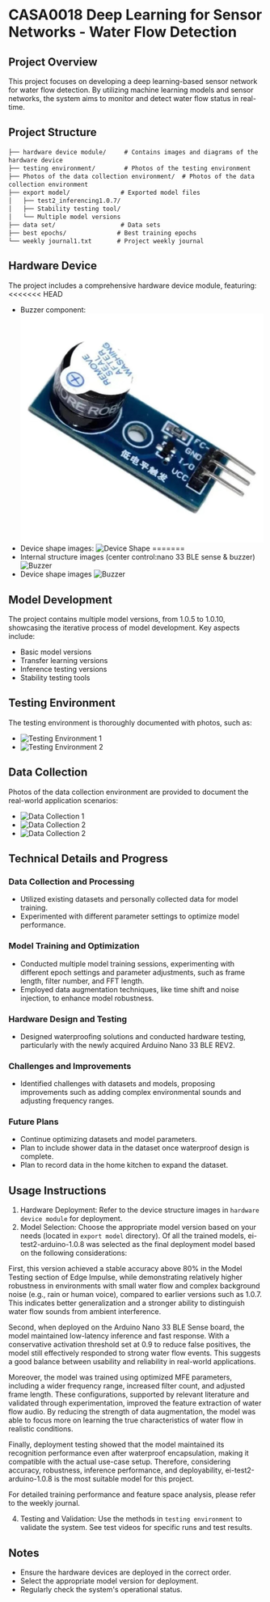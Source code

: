 # CASA0018 Deep Learning for Sensor Networks - Water Flow Detection

## Project Overview
This project focuses on developing a deep learning-based sensor network for water flow detection. By utilizing machine learning models and sensor networks, the system aims to monitor and detect water flow status in real-time.

## Project Structure
```
├── hardware device module/     # Contains images and diagrams of the hardware device
├── testing environment/        # Photos of the testing environment
├── Photos of the data collection environment/  # Photos of the data collection environment
├── export model/              # Exported model files
│   ├── test2_inferencing1.0.7/
│   ├── Stability testing tool/
│   └── Multiple model versions
├── data set/                  # Data sets
├── best epochs/              # Best training epochs
└── weekly journal1.txt       # Project weekly journal
```

## Hardware Device
The project includes a comprehensive hardware device module, featuring:
<<<<<<< HEAD
- Buzzer component:
  ![Buzzer](./hardware%20device%20module/buzzer.jpg)
- Device shape images:
  ![Device Shape](./hardware%20device%20module/shape.jpg)
=======
- Internal structure images (center control:nano 33 BLE sense & buzzer) ![Buzzer](./hardware%20device%20module/internal%20structure.jpg)
- Device shape images ![Buzzer](./hardware%20device%20module/shape.jpg)
>>>>>>> 

## Model Development
The project contains multiple model versions, from 1.0.5 to 1.0.10, showcasing the iterative process of model development. Key aspects include:
- Basic model versions
- Transfer learning versions
- Inference testing versions
- Stability testing tools

## Testing Environment
The testing environment is thoroughly documented with photos, such as:
- ![Testing Environment 1](./testing%20environment/0d9d5355084310baacfbe7fa18d0e9c.jpg)
- ![Testing Environment 2](./testing%20environment/c4585cea0cefe34963b1590a96a28a2.jpg)

## Data Collection
Photos of the data collection environment are provided to document the real-world application scenarios:
- ![Data Collection 1](./Photos%20of%20the%20data%20collection%20environment/ff2ff22afc49314b5a34ac375163de1.jpg)
- ![Data Collection 2](./Photos%20of%20the%20data%20collection%20environment/f939eb40fd6af8ab1cf4466c31eae90.jpg)
- ![Data Collection 2](./Photos%20of%20the%20data%20collection%20environment/df7fab5387dbd82f2cec2ae5920748b.jpg)


## Technical Details and Progress
### Data Collection and Processing
- Utilized existing datasets and personally collected data for model training.
- Experimented with different parameter settings to optimize model performance.

### Model Training and Optimization
- Conducted multiple model training sessions, experimenting with different epoch settings and parameter adjustments, such as frame length, filter number, and FFT length.
- Employed data augmentation techniques, like time shift and noise injection, to enhance model robustness.

### Hardware Design and Testing
- Designed waterproofing solutions and conducted hardware testing, particularly with the newly acquired Arduino Nano 33 BLE REV2.

### Challenges and Improvements
- Identified challenges with datasets and models, proposing improvements such as adding complex environmental sounds and adjusting frequency ranges.

### Future Plans
- Continue optimizing datasets and model parameters.
- Plan to include shower data in the dataset once waterproof design is complete.
- Plan to record data in the home kitchen to expand the dataset.

## Usage Instructions
1. Hardware Deployment: Refer to the device structure images in `hardware device module` for deployment.
2. Model Selection: Choose the appropriate model version based on your needs (located in `export model` directory). Of all the trained models, ei-test2-arduino-1.0.8 was selected as the final deployment model based on the following considerations:

First, this version achieved a stable accuracy above 80% in the Model Testing section of Edge Impulse, while demonstrating relatively higher robustness in environments with small water flow and complex background noise (e.g., rain or human voice), compared to earlier versions such as 1.0.7. This indicates better generalization and a stronger ability to distinguish water flow sounds from ambient interference.

Second, when deployed on the Arduino Nano 33 BLE Sense board, the model maintained low-latency inference and fast response. With a conservative activation threshold set at 0.9 to reduce false positives, the model still effectively responded to strong water flow events. This suggests a good balance between usability and reliability in real-world applications.

Moreover, the model was trained using optimized MFE parameters, including a wider frequency range, increased filter count, and adjusted frame length. These configurations, supported by relevant literature and validated through experimentation, improved the feature extraction of water flow audio. By reducing the strength of data augmentation, the model was able to focus more on learning the true characteristics of water flow in realistic conditions.

Finally, deployment testing showed that the model maintained its recognition performance even after waterproof encapsulation, making it compatible with the actual use-case setup. Therefore, considering accuracy, robustness, inference performance, and deployability, ei-test2-arduino-1.0.8 is the most suitable model for this project.

For detailed training performance and feature space analysis, please refer to the weekly journal.

4. Testing and Validation: Use the methods in `testing environment` to validate the system. See test videos for specific runs and test results.

## Notes
- Ensure the hardware devices are deployed in the correct order.
- Select the appropriate model version for deployment.
- Regularly check the system's operational status.
